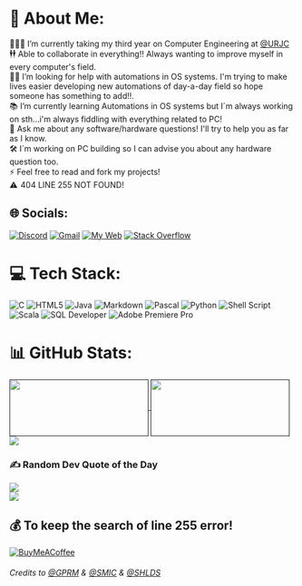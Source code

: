 # 💫 About Me:
👨🏼‍🎓    I’m currently taking my third year on Computer Engineering at [@URJC](https://urjc.es)<br>
🕴🕴  Able to collaborate in everything!! Always wanting to improve myself in every computer's field. <br>
🤝🏼  I’m looking for help with automations in OS systems. I'm trying to make lives easier developing new automations of day-a-day field so hope someone has something to add!!.<br>
📚  I’m currently learning Automations in OS systems but I´m always working on sth...i'm always fiddling with everything related to PC!<br>
💬 Ask me about any software/hardware questions! I'll try to help you as far as I know.<br>
🛠   I´m working on PC building so I can advise you about any hardware question too. <br>
⚡  Feel free to read and fork my projects!<br> 
⚠   404 LINE 255 NOT FOUND!

## 🌐 Socials:
[![Discord](https://img.shields.io/badge/Discord-%237289DA.svg?style=for-the-badge&logo=discord&logoColor=white)](https://discordapp.com/users/404208733070163968)
[![Gmail](https://img.shields.io/badge/-gmail-%23d8483e?style=for-the-badge&logo=gmail&logoColor=white)](mailto:guare4business@gmail.com)
[![My Web](https://img.shields.io/badge/-My%20Web-purple?style=for-the-badge&logo=githubsponsors&logoColor=white)](https://gu4re.github.io)
[![Stack Overflow](https://img.shields.io/badge/-Stackoverflow-FE7A16?style=for-the-badge&logo=stack-overflow&logoColor=white)](https://stackoverflow.com/users/20621782)

# 💻 Tech Stack:
![C](https://img.shields.io/badge/c-%2300599C.svg?style=for-the-badge&logo=c&logoColor=white) 
![HTML5](https://img.shields.io/badge/html5-%23E34F26.svg?style=for-the-badge&logo=html5&logoColor=white) 
![Java](https://img.shields.io/badge/java-%23ED8B00.svg?style=for-the-badge&logo=coffeescript&logoColor=white)
![Markdown](https://img.shields.io/badge/markdown-%23000000.svg?style=for-the-badge&logo=markdown&logoColor=white)
![Pascal](https://img.shields.io/badge/-Pascal-9cf?style=for-the-badge&logo=lazarus&logoColor=black) 
![Python](https://img.shields.io/badge/python-3670A0?style=for-the-badge&logo=python&logoColor=ffdd54) 
![Shell Script](https://img.shields.io/badge/shell_script-%23121011.svg?style=for-the-badge&logo=gnu-bash&logoColor=white) 
![Scala](https://img.shields.io/badge/scala-%23DC322F.svg?style=for-the-badge&logo=scala&logoColor=white) 
![SQL Developer](https://img.shields.io/badge/-Oracle%20SQL%20Developer-%23bc6050?style=for-the-badge&logo=oracle&logoColor=white) 
![Adobe Premiere Pro](https://img.shields.io/badge/Adobe%20Premiere%20Pro-9999FF.svg?style=for-the-badge&logo=Adobe%20Premiere%20Pro&logoColor=white)

# 📊 GitHub Stats:
<a href="">
  <img align="center" height=100 width=245 src="https://github-readme-stats.vercel.app/api?username=gu4re&theme=vision-friendly-dark&hide_border=false&include_all_commits=true&count_private=true" />
</a>
<a href="">
  <img align="center" height=100 width=245 src="https://github-readme-streak-stats.herokuapp.com/?user=gu4re&theme=vision-friendly-dark&hide_border=false" />
</a>
<a href="">
  <img align="center" src="https://github-readme-stats.vercel.app/api/top-langs/?username=gu4re&theme=vision-friendly-dark&hide_border=false&include_all_commits=true&count_private=true&layout=compact" />
</a>

### ✍️ Random Dev Quote of the Day
![](https://quotes-github-readme.vercel.app/api?type=horizontal&theme=radical)<br>
[![](https://visitcount.itsvg.in/api?id=gu4re&icon=2&color=0)](https://visitcount.itsvg.in)

## 💰 To keep the search of line 255 error!
[![BuyMeACoffee](https://img.shields.io/badge/Buy%20Me%20a%20Coffee-ffdd00?style=for-the-badge&logo=buy-me-a-coffee&logoColor=black)](https://buymeacoffee.com/gu4re) 

###### *Credits to [@GPRM](https://gprm.itsvg.in/) & [@SMIC](https://simpleicons.org/) & [@SHLDS](https://shields.io/)*
